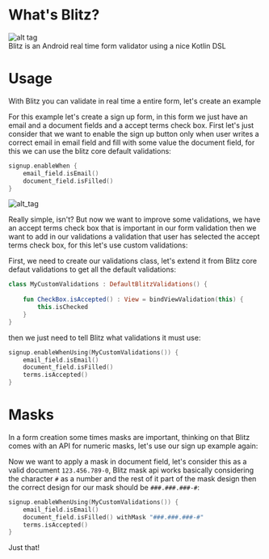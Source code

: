 # What's Blitz?
![alt tag](https://png2.kisspng.com/sh/9b8e8910d1e2585894f94950ce929580/L0KzQYm3U8MyN6Z1fZH0aYP2gLBuTfNwdaF6jNd7LXnmf7B6TfFtaaNyRdZudnnmdX7sjfVzb5ZzeAs2c4nwcrFzTgNqepZzRdd2ZYLqdbBqmb02aZNrftVsMUToQLPrVb4yPGQ7SKYCNUG4QoO8U8E2OmI4SasCLoDxd1==/kisspng-computer-icons-alarm-device-emergency-symbol-siren-emergency-5abffcc14e0bd5.1436047515225315213197.png)
<br>Blitz is an Android real time form validator using a nice Kotlin DSL

# Usage
With Blitz you can validate in real time a entire form, let's create an example

For this example let's create a sign up form, in this form we just have an email and a document fields and a accept terms check box. First let's just consider that we want to enable the sign up button only when user writes a correct email in email field and fill with some value the document field, for this we can use the blitz core default validations: 

```kotlin
signup.enableWhen {
    email_field.isEmail()
    document_field.isFilled()
}
```

![alt_tag](https://media.giphy.com/media/cNI8mNhLuFyZ5mSVPU/giphy.gif)

Really simple, isn't? But now we want to improve some validations, we have an accept terms check box that is important in our form validation then we want to add in our validations a validation that user has selected the accept terms check box, for this let's use custom validations:

First, we need to create our validations class, let's extend it from Blitz core defaut validations to get all the default validations:

```kotlin
class MyCustomValidations : DefaultBlitzValidations() {
    
    fun CheckBox.isAccepted() : View = bindViewValidation(this) {
        this.isChecked
    }
}
```

then we just need to tell Blitz what validations it must use:

```kotlin
signup.enableWhenUsing(MyCustomValidations()) {
    email_field.isEmail()
    document_field.isFilled()
    terms.isAccepted()
}
```

# Masks

In a form creation some times masks are important, thinking on that Blitz comes with an API for numeric masks, let's use our sign up example again:

Now we want to apply a mask in document field, let's consider this as a valid document `123.456.789-0`, Blitz mask api works basically considering the character `#` as a number and the rest of it part of the mask design then the correct design for our mask should be `###.###.###-#`:

```kotlin
signup.enableWhenUsing(MyCustomValidations()) {
    email_field.isEmail()
    document_field.isFilled() withMask "###.###.###-#"
    terms.isAccepted()
}
```

Just that! 
